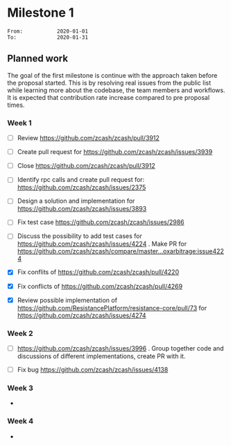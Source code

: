 # Milestone 1

```
From:           2020-01-01
To:             2020-01-31
```

## Planned work

The goal of the first milestone is continue with the approach taken before the proposal started. This is by resolving real issues from the public list while learning more about the codebase, the team members and workflows. It is expected that contribution rate increase compared to pre proposal times.

### Week 1

- [ ] Review https://github.com/zcash/zcash/pull/3912
- [ ] Create pull request for https://github.com/zcash/zcash/issues/3939
- [ ] Close https://github.com/zcash/zcash/pull/3912

- [ ] Identify rpc calls and create pull request for: https://github.com/zcash/zcash/issues/2375

- [ ] Design a solution and implementation for https://github.com/zcash/zcash/issues/3893

- [ ] Fix test case https://github.com/zcash/zcash/issues/2986 

- [ ] Discuss the possibility to add test cases for https://github.com/zcash/zcash/issues/4224 . Make PR for https://github.com/zcash/zcash/compare/master...oxarbitrage:issue4224

- [x] Fix conflits of https://github.com/zcash/zcash/pull/4220

- [x] Fix conflicts of https://github.com/zcash/zcash/pull/4269

- [x] Review possible implementation of https://github.com/ResistancePlatform/resistance-core/pull/73 for https://github.com/zcash/zcash/issues/4274 
 
### Week 2

- [ ] https://github.com/zcash/zcash/issues/3996 . Group together code and discussions of different implementations, create PR with it.

- [ ] Fix bug https://github.com/zcash/zcash/issues/4138

### Week 3

- 

### Week 4

- 
